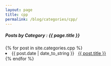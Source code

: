 ```yaml
---
layout: page
title: cpp
permalink: /blog/categories/cpp/
---
```


<h5> Posts by Category : {{ page.title }} </h5>

<div class="card">
{% for post in site.categories.cpp %}
 <li class="category-posts"><span>{{ post.date | date_to_string }}</span> &nbsp; <a href="{{ post.url }}">{{ post.title }}</a></li>
{% endfor %}
</div>